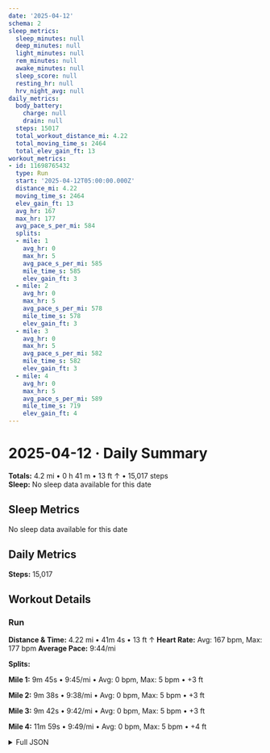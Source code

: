 ```yaml
---
date: '2025-04-12'
schema: 2
sleep_metrics:
  sleep_minutes: null
  deep_minutes: null
  light_minutes: null
  rem_minutes: null
  awake_minutes: null
  sleep_score: null
  resting_hr: null
  hrv_night_avg: null
daily_metrics:
  body_battery:
    charge: null
    drain: null
  steps: 15017
  total_workout_distance_mi: 4.22
  total_moving_time_s: 2464
  total_elev_gain_ft: 13
workout_metrics:
- id: 11698765432
  type: Run
  start: '2025-04-12T05:00:00.000Z'
  distance_mi: 4.22
  moving_time_s: 2464
  elev_gain_ft: 13
  avg_hr: 167
  max_hr: 177
  avg_pace_s_per_mi: 584
  splits:
  - mile: 1
    avg_hr: 0
    max_hr: 5
    avg_pace_s_per_mi: 585
    mile_time_s: 585
    elev_gain_ft: 3
  - mile: 2
    avg_hr: 0
    max_hr: 5
    avg_pace_s_per_mi: 578
    mile_time_s: 578
    elev_gain_ft: 3
  - mile: 3
    avg_hr: 0
    max_hr: 5
    avg_pace_s_per_mi: 582
    mile_time_s: 582
    elev_gain_ft: 3
  - mile: 4
    avg_hr: 0
    max_hr: 5
    avg_pace_s_per_mi: 589
    mile_time_s: 719
    elev_gain_ft: 4
---
```

# 2025-04-12 · Daily Summary
**Totals:** 4.2 mi • 0 h 41 m • 13 ft ↑ • 15,017 steps  
**Sleep:** No sleep data available for this date

## Sleep Metrics
No sleep data available for this date

## Daily Metrics
**Steps:** 15,017

## Workout Details
### Run
**Distance & Time:** 4.22 mi • 41m 4s • 13 ft ↑
**Heart Rate:** Avg: 167 bpm, Max: 177 bpm
**Average Pace:** 9:44/mi

**Splits:**

**Mile 1:** 9m 45s • 9:45/mi • Avg: 0 bpm, Max: 5 bpm • +3 ft

**Mile 2:** 9m 38s • 9:38/mi • Avg: 0 bpm, Max: 5 bpm • +3 ft

**Mile 3:** 9m 42s • 9:42/mi • Avg: 0 bpm, Max: 5 bpm • +3 ft

**Mile 4:** 11m 59s • 9:49/mi • Avg: 0 bpm, Max: 5 bpm • +4 ft



<details>
<summary>Full JSON</summary>

```json
{
  "date": "2025-04-12",
  "schema": 2,
  "sleep_metrics": {
    "sleep_minutes": null,
    "deep_minutes": null,
    "light_minutes": null,
    "rem_minutes": null,
    "awake_minutes": null,
    "sleep_score": null,
    "resting_hr": null,
    "hrv_night_avg": null
  },
  "daily_metrics": {
    "body_battery": {
      "charge": null,
      "drain": null
    },
    "steps": 15017,
    "total_workout_distance_mi": 4.22,
    "total_moving_time_s": 2464,
    "total_elev_gain_ft": 13
  },
  "workout_metrics": [
    {
      "id": 11698765432,
      "type": "Run",
      "start": "2025-04-12T05:00:00.000Z",
      "distance_mi": 4.22,
      "moving_time_s": 2464,
      "elev_gain_ft": 13,
      "avg_hr": 167,
      "max_hr": 177,
      "avg_pace_s_per_mi": 584,
      "splits": [
        {
          "mile": 1,
          "avg_hr": 0,
          "max_hr": 5,
          "avg_pace_s_per_mi": 585,
          "mile_time_s": 585,
          "elev_gain_ft": 3
        },
        {
          "mile": 2,
          "avg_hr": 0,
          "max_hr": 5,
          "avg_pace_s_per_mi": 578,
          "mile_time_s": 578,
          "elev_gain_ft": 3
        },
        {
          "mile": 3,
          "avg_hr": 0,
          "max_hr": 5,
          "avg_pace_s_per_mi": 582,
          "mile_time_s": 582,
          "elev_gain_ft": 3
        },
        {
          "mile": 4,
          "avg_hr": 0,
          "max_hr": 5,
          "avg_pace_s_per_mi": 589,
          "mile_time_s": 719,
          "elev_gain_ft": 4
        }
      ]
    }
  ]
}
```
</details>
